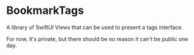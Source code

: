 #  BookmarkTags

A library of SwiftUI Views that can be used to present a tags interface.

For now, it's private, but there should be no reason it can't be public one day.


